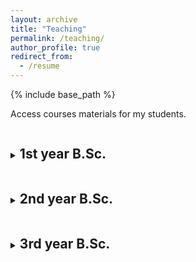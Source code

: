 ```yaml
---
layout: archive
title: "Teaching"
permalink: /teaching/
author_profile: true
redirect_from:
  - /resume
---
```


{% include base_path %}

Access courses materials for my students.

<details>
<summary><h2 style="display:inline-block; cursor:pointer;">1st year B.Sc.</h2></summary>

<p><b> HAS101X </b> - <b> Mathematical tools for sciences and engineering </b>(1st year B.Sc.)<br>
<i> Montpellier Faculty of Sciences </i> <br><br>

<i> Description. </i> This course is intended for first-year students majoring in physics, chemistry, mechanics, and electronics. It provides an introduction to analysis, focusing on functions of a real variable. It requires high school mathematics curriculum and optionally advanced mathematics option. <br><br>

<i> Topics. </i> Logical reasoning, set theory, continuous & differentiable functions, integral calculus, 1st-order differential equations. <br><br>

[<a href="https://sachacardonna.github.io/teaching/HAS101X">Course page</a>]</p>

</details>

<details>
<summary><h2 style="display:inline-block; cursor:pointer;">2nd year B.Sc.</h2></summary>

<p><b> HA8401H </b> - <b> Differential calculus & multivariable integration </b>(2nd year B.Sc.)<br>
<i> Engineering school Polytech Montpellier</i> <br><br>

<i> Description. </i> The preparatory cycle at Polytech Montpellier is tailored to prepare students for the pursuit of an engineering degree within any specialized field available in France. Mathematics courses are intentionally designed to be both comprehensive and profound, with a particular focus on students who aspire to explore theoretical domains such as mathematical engineering, physics, and mechanics. These courses consistently encompass both analytical and algebraic chapters, guaranteeing that students acquire a robust and well-rounded mathematical foundation to serve them effectively in their forthcoming engineering endeavors. <br><br>

<i> Topics. </i> Differential calculus, multivariable integration, topology of $\mathbb{R}^n$, bilinear algebra. <br><br>

[<a href="https://sachacardonna.github.io/teaching/HA8401H">Course page</a>]</p>

***

<p><b> XADES4 </b> - <b> Supervised mathematical assignments </b>(2nd year B.Sc.)<br>
<i> Engineering school Polytech Montpellier</i> <br><br>

<i> Description. </i> Supervised assignments is a specific system for students following the preparatory cycle in Polytech Montpellier, allowing them to assimilate the educational content provided by developing their autonomy and their capacity for self-assessment. <br>
Each week, students are placed in exam conditions with a subject to be covered in two hours. Teachers are there to guide them, help them overcome their difficulties and possibly become aware of their shortcomings. This course is directly related to HA8401H. <br><br>

[<a href="https://sachacardonna.github.io/teaching/HA8401H">Course page</a>]</p>

</details>

<details>
<summary><h2 style="display:inline-block; cursor:pointer;">3rd year B.Sc.</h2></summary>

<p><b> HAX604X </b> - <b> Numerical analysis of ordinary and partial differential equations </b>(3rd year B.Sc.)<br>
<i> Montpellier Faculty of Sciences </i> <br><br>

<i> Description. </i> This course is designed for third-year mathematics undergraduates who are planning to pursue a research-oriented master's degree. The objective is to equip students with fundamental concepts in numerical methods for differential equations. Students should have completed analysis courses from the first and second years, as well as from the first semester of the third year, particularly the following courses: integration and elementary differential equations (HAX302X) & differential calculus and differential equations (HAX502X). <br><br>

<i> Topics. </i> Numerical schemes (Euler, Runge-Kutta, Finite Difference, ...), ordinary and partial differential equations. <br><br>

[<a href="https://sachacardonna.github.io/teaching/HAX604X">Course page</a>]</p>

***

<p><b> HAX606X </b> - <b> Convex optimization </b>(3rd year B.Sc.)<br>
<i> Montpellier Faculty of Sciences </i> <br><br>

<i> Description. </i> This course is intended for third-year mathematics students who aim to pursue a research-focused master's degree. The aim is to provide students with fundamental concepts in mathematical optimization and its applications. Students should have completed introductory analysis courses from the first and second years, as well as the following courses: topology of $\mathbb{R}^n$ and multivariable functions (HAX404X) & differential calculus and differential equations (HAX502X). <br><br>

<i> Topics. </i> Unconstrained and constrained extremas, applied mathematics, mathematical learning. <br><br>

[<a href="https://sachacardonna.github.io/teaching/HAX606X">Course page</a>]</p>

</details>